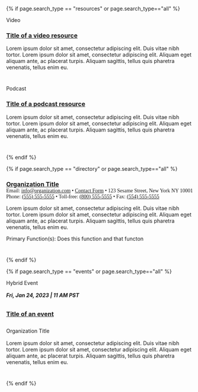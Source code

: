 {% if page.search_type == "resources" or page.search_type=="all" %}
<!-- video example -->
<div class="search-return-item">
  <span class="usa-tag event_format"><i class="fa-light fa-video"></i> Video</span>
  <h3><a href="/">Title of a video resource</a></h3>
  <p style="margin-bottom: 2.5rem;">
    Lorem ipsum dolor sit amet, consectetur adipiscing elit. Duis vitae nibh tortor. Lorem ipsum dolor sit amet, consectetur adipiscing elit. Aliquam eget aliquam ante, ac placerat turpis. Aliquam sagittis, tellus quis pharetra venenatis, tellus enim eu.
  </p>
</div>

<!-- podcast example -->
<div class="search-return-item">
  <span class="usa-tag"><i class="fa-light fa-podcast"></i> Podcast</span>
  <h3><a href="/">Title of a podcast resource</a></h3>
  <p style="margin-bottom: 2.5rem;">
    Lorem ipsum dolor sit amet, consectetur adipiscing elit. Duis vitae nibh tortor. Lorem ipsum dolor sit amet, consectetur adipiscing elit. Aliquam eget aliquam ante, ac placerat turpis. Aliquam sagittis, tellus quis pharetra venenatis, tellus enim eu.
  </p>
</div>
{% endif %}

{% if page.search_type == "directory" or page.search_type=="all" %}
<!-- directory example -->
<div class="search-return-item">
  <h3 style="margin-bottom: 0;"><a href="/">Organization Title</a></h3>
  <div class="return-item-meta" style="margin-bottom: 0.5rem; font-family: 'Montserrat';">
    Email: <a href="/">info@organization.com</a> • <a href="/">Contact Form</a> • 123 Sesame Street, New York NY 10001 <br />
    Phone: <a href="/">(555) 555-5555</a> • Toll-free: <a href="/">(800) 555-5555</a> • Fax: <a href="/">(554) 555-5555</a>
  </div>
  <p style="margin-bottom: 0.7rem;">
    Lorem ipsum dolor sit amet, consectetur adipiscing elit. Duis vitae nibh tortor. Lorem ipsum dolor sit amet, consectetur adipiscing elit. Aliquam eget aliquam ante, ac placerat turpis. Aliquam sagittis, tellus quis pharetra venenatis, tellus enim eu.
  </p>
  <p style="margin-bottom: 0.5rem;"><span class="text-bold">Primary Function(s):</span> Does this function and that functon</p>
  <div class="org-shares" style="margin-bottom: 2.5rem;">
    <i class="fa-brands fa-square-facebook"></i>
    <i class="fa-brands fa-square-twitter"></i>
    <i class="fa-brands fa-square-youtube"></i>
  </div>
</div>
{% endif %}

{% if page.search_type == "events" or page.search_type=="all" %}
<!-- event example -->
<div class="search-return-item">
  <span class="usa-tag"><i class="fa-light fa-compass"></i> Hybrid Event</span>
  <h5 style="margin-bottom: 0; margin-top: 1rem;">Fri, Jan 24, 2023 | 11 AM PST</h5>
  <h3 style="line-height: 2.5rem;"><a href="/">Title of an event</a></h3>
  <p class="event-org" style="margin-bottom: 1rem;">Organization Title</p>
  <p style="margin-bottom: 2.5rem;">
    Lorem ipsum dolor sit amet, consectetur adipiscing elit. Duis vitae nibh tortor. Lorem ipsum dolor sit amet, consectetur adipiscing elit. Aliquam eget aliquam ante, ac placerat turpis. Aliquam sagittis, tellus quis pharetra venenatis, tellus enim eu.
  </p>
</div>
{% endif %}
